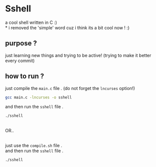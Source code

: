 # Sshell
a cool shell written in C :) <br>
\* i removed the 'simple' word cuz i think its a bit cool now ! :)

## purpose ?
just learning new things and trying to be active! (trying to make it better every commit)

## how to run ?
just compile the `main.c` file . (do not forget the `lncurses` option!)
```bash
gcc main.c -lncurses -o sshell
```
and then run the `sshell` file .
```bash
./sshell
```

<br>OR..<br><br>

just use the `compile.sh` file . <br>
and then run the `sshell` file .
```bash
./sshell
```
